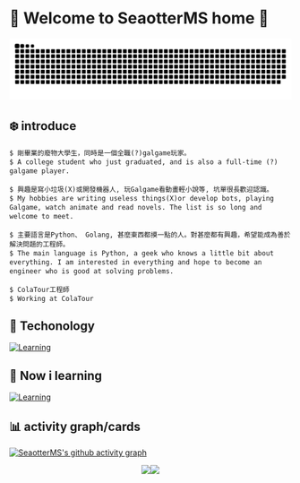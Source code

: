 # :mega: Welcome to SeaotterMS home :mega:
![SeaotterMS's github-user-contribution](github-user-contribution.svg) 
## :snowflake: introduce 
<!-- <div align=center">
  <img src="https://dday-widget.minung.dev/widget?text=New%20Year%20%F0%9F%8E%87&date=2025-01-01&startDate=2024-12-20&theme=theme2" width="50%"/><img src="https://dday-widget.minung.dev/widget?text=Find%20Job&date=2025-01-30&startDate=2024-12-20&theme=theme2" width="50%"/>
</div>  -->

```
$ 剛畢業的廢物大學生，同時是一個全職(?)galgame玩家。
$ A college student who just graduated, and is also a full-time (?) galgame player.

$ 興趣是寫小垃圾(X)或開發機器人, 玩Galgame看動畫輕小說等, 坑單很長歡迎認識。
$ My hobbies are writing useless things(X)or develop bots, playing Galgame, watch animate and read novels. The list is so long and welcome to meet.

$ 主要語言是Python、 Golang, 甚麼東西都摸一點的人。對甚麼都有興趣，希望能成為善於解決問題的工程師。
$ The main language is Python, a geek who knows a little bit about everything. I am interested in everything and hope to become an engineer who is good at solving problems.

$ ColaTour工程師
$ Working at ColaTour
``` 
## :star2: Techonology 
[![Learning](https://skillicons.dev/icons?i=py,go,nodejs,js,html,css,vue,bootstrap,pug,yarn,express,flask,fastapi,qt,bots,sqlite,debian,vim,git,md,obsidian,notion&theme=light)](https://skillicons.dev) 
## :microscope: Now i learning 
[![Learning](https://skillicons.dev/icons?i=go,discord,bots&theme=light)](https://skillicons.dev) 
## :bar_chart: activity graph/cards 
[![SeaotterMS's github activity graph](https://github-readme-activity-graph.vercel.app/graph?username=peter910820&theme=nightowl)](https://github.com/ashutosh00710/github-readme-activity-graph) 
<div align="center">
  <img src="http://github-profile-summary-cards.vercel.app/api/cards/most-commit-language?username=peter910820&theme=zenburn&exclude=HTML" width="50%"/><img src="http://github-profile-summary-cards.vercel.app/api/cards/stats?username=peter910820&theme=zenburn" width="50%"/>
</div>

<!-- <img src="https://raw.githubusercontent.com/peter910820/github-profile-card/refs/heads/main/chart/peter910820_profile.svg" width="50%" height="50%"/> -->